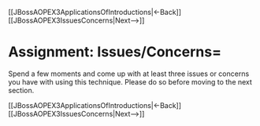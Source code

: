 [[JBossAOPEX3ApplicationsOfIntroductions|<-Back]] [[JBossAOPEX3IssuesConcerns|Next-->]]

# Assignment: Issues/Concerns=
Spend a few moments and come up with at least three issues or concerns you have with using this technique. Please do so before moving to the next section.

[[JBossAOPEX3ApplicationsOfIntroductions|<-Back]] [[JBossAOPEX3IssuesConcerns|Next-->]]